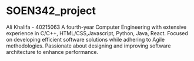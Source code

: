 # SOEN342_project

Ali Khalifa - 40215063
A fourth-year Computer Engineering with extensive experience in C/C++, HTML/CSS,Javascript, Python, Java, React. 
Focused on developing efficient software solutions while adhering to Agile methodologies. Passionate about designing and improving software architecture to enhance performance.
